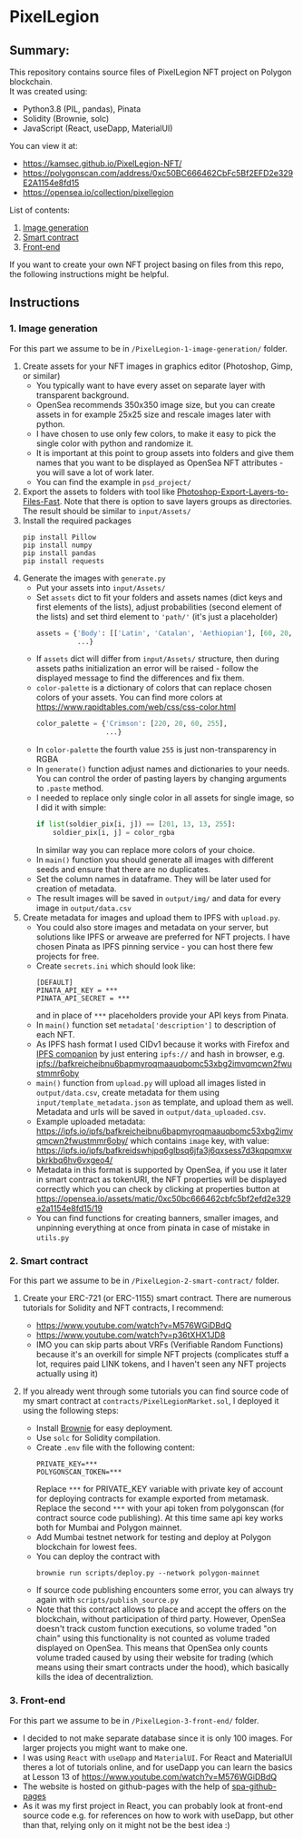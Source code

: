 
# PixelLegion 

## Summary:
This repository contains source files of PixelLegion NFT project on Polygon blockchain. \
It was created using:
- Python3.8 (PIL, pandas), Pinata
- Solidity (Brownie, solc)
- JavaScript (React, useDapp, MaterialUI)

You can view it at:
- https://kamsec.github.io/PixelLegion-NFT/
- https://polygonscan.com/address/0xc50BC666462CbFc5Bf2EFD2e329E2A1154e8fd15
- https://opensea.io/collection/pixellegion

List of contents:
1. <a href="#1-image-generation">Image generation</a>
2. <a href="#2-smart-contract">Smart contract</a>
3. <a href="#3-front-end">Front-end</a>

If you want to create your own NFT project basing on files from this repo, the following instructions might be helpful.
## Instructions

### 1. Image generation 
For this part we assume to be in `/PixelLegion-1-image-generation/` folder.
1. Create assets for your NFT images in graphics editor (Photoshop, Gimp, or similar)
    - You typically want to have every asset on separate layer with transparent background.
    - OpenSea recommends 350x350 image size, but you can create assets in for example 25x25 size and rescale images later with python.
    - I have chosen to use only few colors, to make it easy to pick the single color with python and randomize it.
    - It is important at this point to group assets into folders and give them names that you want to be displayed as OpenSea NFT attributes - you will save a lot of work later.
    - You can find the example in `psd_project/`
2. Export the assets to folders with tool like <a href="https://github.com/antipalindrome/Photoshop-Export-Layers-to-Files-Fast">Photoshop-Export-Layers-to-Files-Fast</a>. Note that there is option to save layers groups as directories. The result should be similar to `input/Assets/`
3. Install the required packages 
    ```
    pip install Pillow 
    pip install numpy
    pip install pandas
    pip install requests
    ```
4. Generate the images with `generate.py`
    - Put your assets into `input/Assets/`
    - Set `assets` dict to fit your folders and assets names (dict keys and first elements of the lists), adjust probabilities (second element of the lists) and set third element to `'path/'` (it's just a placeholder)
        ```python
        assets = {'Body': [['Latin', 'Catalan', 'Aethiopian'], [60, 20, 20], 'path/'],
                  ...}
        ```
    - If `assets` dict will differ from `input/Assets/` structure, then during assets paths initialization an error will be raised - follow the displayed message to find the differences and fix them.
    - `color-palette` is a dictionary of colors that can replace chosen colors of your assets. You can find more colors at <a href="https://www.rapidtables.com/web/css/css-color.html">https://www.rapidtables.com/web/css/css-color.html</a>
        ```python
        color_palette = {'Crimson': [220, 20, 60, 255],
                         ...}
        ```
    - In `color-palette` the fourth value `255` is just non-transparency in RGBA
    - In `generate()` function adjust names and dictionaries to your needs. You can control the order of pasting layers by changing arguments to `.paste` method.
    - I needed to replace only single color in all assets for single image, so I did it with simple:
        ```python
        if list(soldier_pix[i, j]) == [201, 13, 13, 255]:
            soldier_pix[i, j] = color_rgba
        ```
        In similar way you can replace more colors of your choice.
    - In `main()` function you should generate all images with different seeds and ensure that there are no duplicates.
    - Set the column names in dataframe. They will be later used for creation of metadata.
    - The result images will be saved in `output/img/` and data for every image in `output/data.csv`
5. Create metadata for images and upload them to IPFS with `upload.py`.
    - You could also store images and metadata on your server, but solutions like IPFS or arweave are preferred for NFT projects. I have chosen Pinata as IPFS pinning service - you can host there few projects for free.
    - Create `secrets.ini` which should look like:
        ```
        [DEFAULT]
        PINATA_API_KEY = ***
        PINATA_API_SECRET = ***
        ```
       and in place of `***` placeholders provide your API keys from Pinata.
    - In `main()` function set `metadata['description']` to description of each NFT.
    - As IPFS hash format I used CIDv1 because it works with Firefox and <a href="https://addons.mozilla.org/pl/firefox/addon/ipfs-companion/">IPFS companion</a> by just entering `ipfs://` and hash in browser, e.g. <a href="ipfs://bafkreicheibnu6bapmyroqmaauqbomc53xbg2imvqmcwn2fwustmmr6oby">ipfs://bafkreicheibnu6bapmyroqmaauqbomc53xbg2imvqmcwn2fwustmmr6oby</a>
    - `main()` function from `upload.py` will upload all images listed in `output/data.csv`, create metadata for them using `input/template_metadata.json` as template, and upload them as well. Metadata and urls will be saved in `output/data_uploaded.csv`.
    - Example uploaded metadata:
    <a href="https://ipfs.io/ipfs/bafkreicheibnu6bapmyroqmaauqbomc53xbg2imvqmcwn2fwustmmr6oby/">https://ipfs.io/ipfs/bafkreicheibnu6bapmyroqmaauqbomc53xbg2imvqmcwn2fwustmmr6oby/</a>
    which contains `image` key, with value:
    <a href="https://ipfs.io/ipfs/bafkreidswhjpq6glbsq6jfa3j6qxsess7d3kqpqmxwbkrkbq6hv6vxgeo4/">https://ipfs.io/ipfs/bafkreidswhjpq6glbsq6jfa3j6qxsess7d3kqpqmxwbkrkbq6hv6vxgeo4/</a>
    - Metadata in this format is supported by OpenSea, if you use it later in smart contract as tokenURI, the NFT properties will be displayed correctly which you can check by clicking at properties button at 
    <a href="https://opensea.io/assets/matic/0xc50bc666462cbfc5bf2efd2e329e2a1154e8fd15/19">https://opensea.io/assets/matic/0xc50bc666462cbfc5bf2efd2e329e2a1154e8fd15/19</a>
    - You can find functions for creating banners, smaller images, and unpinning everything at once from pinata in case of mistake in `utils.py`

### 2. Smart contract
For this part we assume to be in `/PixelLegion-2-smart-contract/` folder.
1. Create your ERC-721 (or ERC-1155) smart contract. There are numerous tutorials for Solidity and NFT contracts, I recommend:
    - https://www.youtube.com/watch?v=M576WGiDBdQ
    - https://www.youtube.com/watch?v=p36tXHX1JD8
    - IMO you can skip parts about VRFs (Verifiable Random Functions) because it's an overkill for simple NFT projects (complicates stuff a lot, requires paid LINK tokens, and I haven't seen any NFT projects actually using it)
    
2. If you already went through some tutorials you can find source code of my smart contract at `contracts/PixelLegionMarket.sol`, I deployed it using the following steps:
    - Install <a href="https://eth-brownie.readthedocs.io/en/stable/">Brownie</a> for easy deployment.
    - Use `solc` for Solidity compilation.
    - Create `.env` file with the following content:
        ```
        PRIVATE_KEY=***
        POLYGONSCAN_TOKEN=***
        ```
        Replace `***` for PRIVATE_KEY variable with private key of account for deploying contracts for example exported from metamask.
        Replace the second `***` with your api token from polygonscan (for contract source code publishing). At this time same api key works both for Mumbai and Polygon mainnet.
    - Add Mumbai testnet network for testing and deploy at Polygon blockchain for lowest fees.
    - You can deploy the contract with
        ```
        brownie run scripts/deploy.py --network polygon-mainnet
        ```
    - If source code publishing encounters some error, you can always try again with `scripts/publish_source.py`
    - Note that this contract allows to place and accept the offers on the blockchain, without participation of third party. However, OpenSea doesn't track custom function executions, so volume traded "on chain" using this functionality is not counted as volume traded displayed on OpenSea. This means that OpenSea only counts volume traded caused by using their website for trading (which means using their smart contracts under the hood), which basically kills the idea of decentraliztion.

### 3. Front-end
For this part we assume to be in `/PixelLegion-3-front-end/` folder.
- I decided to not make separate database since it is only 100 images. For larger projects you might want to make one.
- I was using `React` with `useDapp` and `MaterialUI`. For React and MaterialUI theres a lot of tutorials online, and for useDapp you can learn the basics at Lesson 13 of <a href="https://www.youtube.com/watch?v=M576WGiDBdQ">https://www.youtube.com/watch?v=M576WGiDBdQ</a>
- The website is hosted on github-pages with the help of <a href="https://github.com/rafgraph/spa-github-pages">spa-github-pages</a>
- As it was my first project in React, you can probably look at front-end source code e.g. for references on how to work with useDapp, but other than that, relying only on it might not be the best idea :)

